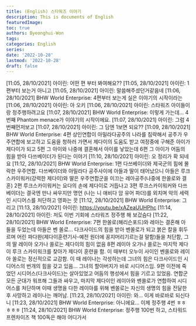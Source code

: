 ```yaml
---
title: (English) 스타워즈 이야기
description: This is documents of English
featuredImage: 
toc: true
authors: Byeonghui-Won
tags:
categories: English
series: 
date: '2022-10-28'
lastmod: '2022-10-28'
draft: false
---
```


[11:05, 28/10/2021] 아이린: 어떤 편 부터 봐여해요??
[11:05, 28/10/2021] 아이린: 1편부터 보는거 아니고
[11:05, 28/10/2021] 아이린: 말씀해주셨던거같음네
[11:06, 28/10/2021] BHW World Enterprise: 4편부터 보는게 실은 이야기의 시작이라는
[11:06, 28/10/2021] 아이린: 아 오키
[11:06, 28/10/2021] 아이린: 스타워즈 아이들이랑 정주행하려고요
[11:07, 28/10/2021] BHW World Enterprise: 이렇게 가는데... 4번째 Phantom menace가 이야기의 시작이에요.
[11:07, 28/10/2021] 아이린: 그럼 4번째먼저보고
[11:07, 28/10/2021] 아이린: 그 담엔 1보면 되요??
[11:09, 28/10/2021] BHW World Enterprise: 4편 상인연합이 아밀라다공주의 나라를 침략해서 공주가 우주연합에 보고하고 도움을 청하러 가면서 제다이의 도움도 받고 여정중에 구해준 아이가 제다이가 되고 
5편 그 아이와 나중에 결혼해서 아이를 낳았는데 
6편 그 아이가 어둠의 힘을 받아 다쓰베이더가 된다는 이야기
[11:10, 28/10/2021] 아이린: 오 정리가 확 되네요
[11:12, 28/10/2021] BHW World Enterprise: 1편 다쓰베이더와 제국군의 힘에 몰락한 우주연합. 다쓰베이더와 아밀라다 공주사이에 아들과 딸이 태어났으니 아들은 루크 스카이워커(강력한 제다이)와 딸은 우주연합군을 이끄는 레아공주(나중에 한쏠로와 결혼)
2편 루크스카이워커는 요다의 손에 제다이로 거듭나고
3편 루크스카이워커와 다쓰베이더는 결국엔 만나 싸우지만 명언 (나는 니 애비다 암 유어 파더)를 외치며 악의 세력인 시디어스를 처단하고 영화는 끗
[11:12, 28/10/2021] BHW World Enterprise: 그리고
[11:13, 28/10/2021] 아이린: https://youtu.be/xAZeaUUHPhc
[11:14, 28/10/2021] 아이린: 저도 이번 기회에 스타워즈 정주행 해 보겄슴다
[11:22, 28/10/2021] BHW World Enterprise: 7편 한쏠로(해리슨포드)와 레아는 결혼해 아들을 두었는데 아들은 벤 쏠로... 다크사이드의 힘을 받아 벤쏠로가 되고 붉은 칼을 휘두르며 어린 파다완(제다이훈련기사-예전 원더에 꽁지머리기르는걸 말함)들을 처단함, 그의 딸 레이아 오가나 쏠로는 제다이의 힘이 없음
8편 레이아 오가나 쏠로는 마지막 제다이 루크 스카이워크를 찾아가 제다이 훈련을 함. 이 때부터 오누이 사이인 벤쏠로와 레이아 쏠로는 정신적으로 교감함. 이 때 레이나는 각성하는데 그녀의 힘은 다크사이드인 시디어스의 번개의 힘을 갖고 있음... 그녀의 할아버지가 바로 시디어스임.
9편 이전에 죽었던 시디어스(다크사이드)는 살아있었고 어둠의 행성에서 힘을 기르고 있었음. 연합군 모든 군대가 워프해 그들과 싸우고, 마지막 제다이인 레이아와 벤쏠로가 연합하여 시디어스를 처단하며 이때 생명을 다한 레이아를 위해 벤쏠로는 자신의 생명의 힘을 전달한 후 사망하고 레이나는 깨어남.
[11:23, 28/10/2021] 아이린: 와... 이게 바로바로 되신다니
[11:23, 28/10/2021] BHW World Enterprise: 아니에요... 이제 정주행 4번 ㅎㅎㅎㅎㅎ
[11:24, 28/10/2021] BHW World Enterprise: 정주행 100번 하고, 스타워드 프렌차이즈 책 100독은 해야 어디가서
